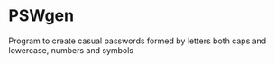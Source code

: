 # PSWgen
Program to create casual passwords formed by letters both caps and lowercase, numbers and symbols
